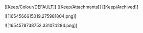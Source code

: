 [[Keep/Colour/DEFAULT]] [[Keep/Attachments]] [[Keep/Archived]] 

![[1654566615019.275981804.png]]

![[1654578738752.331074284.png]]
